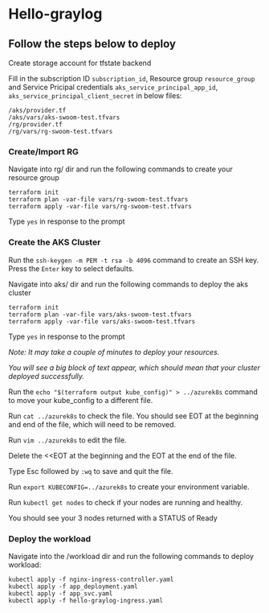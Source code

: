 # Hello-graylog

## Follow the steps below to deploy

Create storage account for tfstate backend

Fill in the subscription ID `subscription_id`, Resource group `resource_group` and Service Pricipal credentials `aks_service_principal_app_id`, `aks_service_principal_client_secret`  in below files:
```
/aks/provider.tf
/aks/vars/aks-swoom-test.tfvars
/rg/provider.tf
/rg/vars/rg-swoom-test.tfvars
```

### Create/Import RG

Navigate into rg/ dir and run the following commands to create your resource group
```
terraform init
terraform plan -var-file vars/rg-swoom-test.tfvars
terraform apply -var-file vars/rg-swoom-test.tfvars
```
Type `yes` in response to the prompt

### Create the AKS Cluster

Run the `ssh-keygen -m PEM -t rsa -b 4096` command to create an SSH key. Press the `Enter` key to select defaults.

Navigate into aks/ dir and run the following commands to deploy the aks cluster
```
terraform init
terraform plan -var-file vars/aks-swoom-test.tfvars
terraform apply -var-file vars/aks-swoom-test.tfvars
```

Type `yes` in response to the prompt

_Note: It may take a couple of minutes to deploy your resources._

_You will see a big block of text appear, which should mean that your cluster deployed successfully._

Run the `echo "$(terraform output kube_config)" > ../azurek8s` command to move your kube_config to a different file.

Run `cat ../azurek8s` to check the file. You should see EOT at the beginning and end of the file, which will need to be removed.

Run `vim ../azurek8s` to edit the file.

Delete the <<EOT at the beginning and the EOT at the end of the file.

Type Esc followed by `:wq` to save and quit the file.

Run `export KUBECONFIG=../azurek8s` to create your environment variable.

Run `kubectl get nodes` to check if your nodes are running and healthy.

You should see your 3 nodes returned with a STATUS of Ready

### Deploy the workload

Navigate into the /workload dir and run the following commands to deploy workload:
```
kubectl apply -f nginx-ingress-controller.yaml
kubectl apply -f app_deployment.yaml
kubectl apply -f app_svc.yaml
kubectl apply -f hello-graylog-ingress.yaml
```

